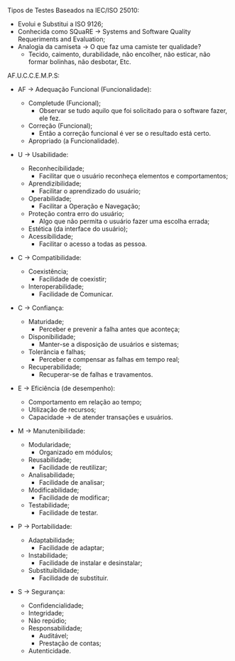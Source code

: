 Tipos de Testes Baseados na IEC/ISO 25010:
- Evolui e Substitui a ISO 9126;
- Conhecida como SQuaRE -> Systems and Software Quality Requeriments and Evaluation;
- Analogia da camiseta -> O que faz uma camiste ter qualidade?
    - Tecido, caimento, durabilidade, não encolher, não esticar, não formar bolinhas, não desbotar, Etc.

AF.U.C.C.E.M.P.S:
- AF -> Adequação Funcional (Funcionalidade):
    - Completude (Funcional);
        - Observar se tudo aquilo que foi solicitado para o software fazer, ele fez.
    - Correção (Funcional);
        - Então a correção funcional é ver se o resultado está certo.
    - Apropriado (a Funcionalidade).

- U -> Usabilidade:
    - Reconhecibilidade;
        - Facilitar que o usuário reconheça elementos e comportamentos;
    - Aprendizibilidade;
        - Facilitar o aprendizado do usuário;
    - Operabilidade;
        - Facilitar a Operação e Navegação;
    - Proteção contra erro do usuário;
        - Algo que não permita o usuário fazer uma escolha errada;
    - Estética (da interface do usuário);
    - Acessibilidade;
        - Facilitar o acesso a todas as pessoa.

- C -> Compatibilidade:
    - Coexistência;
        - Facilidade de coexistir;
    - Interoperabilidade;
        - Facilidade de Comunicar.

- C -> Confiança:
    - Maturidade;
        - Perceber e prevenir a falha antes que aconteça;
    - Disponibilidade;
        - Manter-se a disposição de usuários e sistemas;
    - Tolerância e falhas;
        - Perceber e compensar as falhas em tempo real;
    - Recuperabilidade;
        - Recuperar-se de falhas e travamentos.

- E -> Eficiência (de desempenho):
    - Comportamento em relação ao tempo;
    - Utilização de recursos;
    - Capacidade -> de atender transações e usuários.

- M -> Manutenibilidade:
    - Modularidade;
        - Organizado em módulos;
    - Reusabilidade;
        - Facilidade de reutilizar;
    - Analisabilidade;
        - Facilidade de analisar;
    - Modificabilidade;
        - Facilidade de modificar;
    - Testabilidade;
        - Facilidade de testar.

- P -> Portabilidade:
    - Adaptabilidade;
        - Facilidade de adaptar;
    - Instabilidade;
        - Facilidade de instalar e desinstalar;
    - Substituibilidade;
        - Facilidade de substituir.

- S -> Segurança:
    - Confidencialidade;
    - Integridade;
    - Não repúdio;
    - Responsabilidade;
        - Auditável;
        - Prestação de contas;
    - Autenticidade.